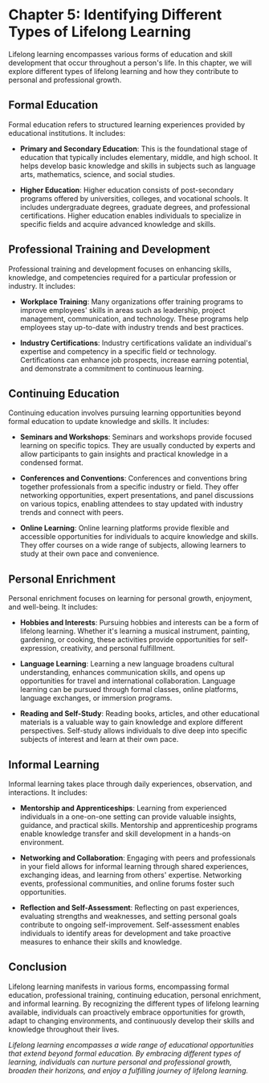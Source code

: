 Chapter 5: Identifying Different Types of Lifelong Learning
===========================================================

Lifelong learning encompasses various forms of education and skill development that occur throughout a person's life. In this chapter, we will explore different types of lifelong learning and how they contribute to personal and professional growth.

Formal Education
----------------

Formal education refers to structured learning experiences provided by educational institutions. It includes:

* **Primary and Secondary Education**: This is the foundational stage of education that typically includes elementary, middle, and high school. It helps develop basic knowledge and skills in subjects such as language arts, mathematics, science, and social studies.

* **Higher Education**: Higher education consists of post-secondary programs offered by universities, colleges, and vocational schools. It includes undergraduate degrees, graduate degrees, and professional certifications. Higher education enables individuals to specialize in specific fields and acquire advanced knowledge and skills.

Professional Training and Development
-------------------------------------

Professional training and development focuses on enhancing skills, knowledge, and competencies required for a particular profession or industry. It includes:

* **Workplace Training**: Many organizations offer training programs to improve employees' skills in areas such as leadership, project management, communication, and technology. These programs help employees stay up-to-date with industry trends and best practices.

* **Industry Certifications**: Industry certifications validate an individual's expertise and competency in a specific field or technology. Certifications can enhance job prospects, increase earning potential, and demonstrate a commitment to continuous learning.

Continuing Education
--------------------

Continuing education involves pursuing learning opportunities beyond formal education to update knowledge and skills. It includes:

* **Seminars and Workshops**: Seminars and workshops provide focused learning on specific topics. They are usually conducted by experts and allow participants to gain insights and practical knowledge in a condensed format.

* **Conferences and Conventions**: Conferences and conventions bring together professionals from a specific industry or field. They offer networking opportunities, expert presentations, and panel discussions on various topics, enabling attendees to stay updated with industry trends and connect with peers.

* **Online Learning**: Online learning platforms provide flexible and accessible opportunities for individuals to acquire knowledge and skills. They offer courses on a wide range of subjects, allowing learners to study at their own pace and convenience.

Personal Enrichment
-------------------

Personal enrichment focuses on learning for personal growth, enjoyment, and well-being. It includes:

* **Hobbies and Interests**: Pursuing hobbies and interests can be a form of lifelong learning. Whether it's learning a musical instrument, painting, gardening, or cooking, these activities provide opportunities for self-expression, creativity, and personal fulfillment.

* **Language Learning**: Learning a new language broadens cultural understanding, enhances communication skills, and opens up opportunities for travel and international collaboration. Language learning can be pursued through formal classes, online platforms, language exchanges, or immersion programs.

* **Reading and Self-Study**: Reading books, articles, and other educational materials is a valuable way to gain knowledge and explore different perspectives. Self-study allows individuals to dive deep into specific subjects of interest and learn at their own pace.

Informal Learning
-----------------

Informal learning takes place through daily experiences, observation, and interactions. It includes:

* **Mentorship and Apprenticeships**: Learning from experienced individuals in a one-on-one setting can provide valuable insights, guidance, and practical skills. Mentorship and apprenticeship programs enable knowledge transfer and skill development in a hands-on environment.

* **Networking and Collaboration**: Engaging with peers and professionals in your field allows for informal learning through shared experiences, exchanging ideas, and learning from others' expertise. Networking events, professional communities, and online forums foster such opportunities.

* **Reflection and Self-Assessment**: Reflecting on past experiences, evaluating strengths and weaknesses, and setting personal goals contribute to ongoing self-improvement. Self-assessment enables individuals to identify areas for development and take proactive measures to enhance their skills and knowledge.

Conclusion
----------

Lifelong learning manifests in various forms, encompassing formal education, professional training, continuing education, personal enrichment, and informal learning. By recognizing the different types of lifelong learning available, individuals can proactively embrace opportunities for growth, adapt to changing environments, and continuously develop their skills and knowledge throughout their lives.

*Lifelong learning encompasses a wide range of educational opportunities that extend beyond formal education. By embracing different types of learning, individuals can nurture personal and professional growth, broaden their horizons, and enjoy a fulfilling journey of lifelong learning.*
